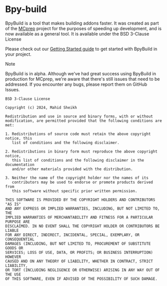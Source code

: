 # Bpy-build
BpyBuild is a tool that makes building addons faster. It was created as part of the [MCprep](https://github.com/Moo-Ack-Productions/MCprep) project for the purposes of speeding up development, and is now available as a general tool. It is available under the BSD 3-Clause License

Please check out our [Getting Started guide](/docs/getting-started.md) to get started with BpyBuild in your project.

> [!NOTE]
> BpyBuild is in alpha. Although we've had great success using BpyBuild in production for MCprep, we're aware that there's still issues that need to be addressed. If you encounter any bugs, please report them on GitHub Issues.

```
BSD 3-Clause License

Copyright (c) 2024, Mahid Sheikh

Redistribution and use in source and binary forms, with or without
modification, are permitted provided that the following conditions are met:

1. Redistributions of source code must retain the above copyright notice, this
   list of conditions and the following disclaimer.

2. Redistributions in binary form must reproduce the above copyright notice,
   this list of conditions and the following disclaimer in the documentation
   and/or other materials provided with the distribution.

3. Neither the name of the copyright holder nor the names of its
   contributors may be used to endorse or promote products derived from
   this software without specific prior written permission.

THIS SOFTWARE IS PROVIDED BY THE COPYRIGHT HOLDERS AND CONTRIBUTORS "AS IS"
AND ANY EXPRESS OR IMPLIED WARRANTIES, INCLUDING, BUT NOT LIMITED TO, THE
IMPLIED WARRANTIES OF MERCHANTABILITY AND FITNESS FOR A PARTICULAR PURPOSE ARE
DISCLAIMED. IN NO EVENT SHALL THE COPYRIGHT HOLDER OR CONTRIBUTORS BE LIABLE
FOR ANY DIRECT, INDIRECT, INCIDENTAL, SPECIAL, EXEMPLARY, OR CONSEQUENTIAL
DAMAGES (INCLUDING, BUT NOT LIMITED TO, PROCUREMENT OF SUBSTITUTE GOODS OR
SERVICES; LOSS OF USE, DATA, OR PROFITS; OR BUSINESS INTERRUPTION) HOWEVER
CAUSED AND ON ANY THEORY OF LIABILITY, WHETHER IN CONTRACT, STRICT LIABILITY,
OR TORT (INCLUDING NEGLIGENCE OR OTHERWISE) ARISING IN ANY WAY OUT OF THE USE
OF THIS SOFTWARE, EVEN IF ADVISED OF THE POSSIBILITY OF SUCH DAMAGE.
```
